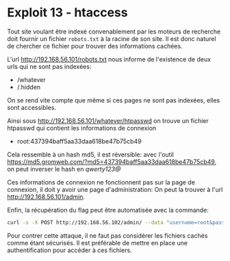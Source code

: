 # Exploit 13 - htaccess

Tout site voulant être indexé convenablement par les moteurs de recherche doit fournir un fichier `robots.txt` à la
racine de son site. Il est donc naturel de chercher ce fichier pour trouver des informations cachées.

L'url http://192.168.56.101/robots.txt nous informe de l'existence de deux urls qui ne sont pas indexées:

- /whatever
- /.hidden

On se rend vite compte que même si ces pages ne sont pas indexées, elles sont accessibles.

Ainsi sous http://192.168.56.101/whatever/htpasswd on trouve un fichier htpasswd qui contient les informations de
connexion

- root:437394baff5aa33daa618be47b75cb49

Cela ressemble à un hash md5, il est réversible:
avec l'outil https://md5.gromweb.com/?md5=437394baff5aa33daa618be47b75cb49,
on peut inverser le hash en _qwerty123@_

Ces informations de connexion ne fonctionnent pas sur la page de connexion, il doit y avoir une page d'administration:
On peut la trouver à l'url http://192.168.56.101/admin.

Enfin, la récupération du flag peut être automatisée avec la commande:

```bash
curl -s -X POST http://192.168.56.102/admin/ --data "username=root&password=qwerty123@&Login=Login" | grep -oP 'The flag is : \K[0-9a-f]{64}'
```

Pour contrer cette attaque, il ne faut pas considérer les fichiers cachés comme étant sécurisés. Il est préférable de
mettre en place une authentification pour accéder à ces fichiers.
